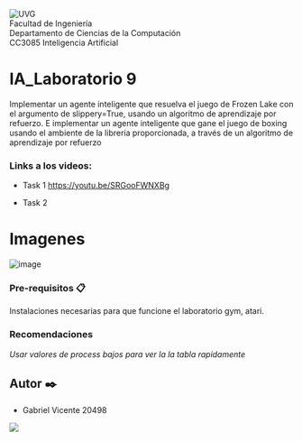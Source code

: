 ![UVG](https://res.cloudinary.com/webuvg/image/upload/f_auto/v1551291412/WEB/institucional/logouvg.png) <br>
Facultad de Ingeniería <br>
Departamento de Ciencias de la Computación <br>
CC3085 Inteligencia Artificial <br>


# IA_Laboratorio 9
Implementar un agente inteligente que resuelva el juego de Frozen Lake con el argumento de slippery=True, usando un algoritmo de aprendizaje por refuerzo. E implementar un agente inteligente que gane el juego de
boxing usando el ambiente de la librería proporcionada, a través de un algoritmo de aprendizaje por refuerzo

### Links a los videos:

* Task 1
https://youtu.be/SRGooFWNXBg

* Task 2


# Imagenes

![image](https://user-images.githubusercontent.com/60375344/236737288-886f113f-a67d-4cad-bbc0-16ce7c9ee190.png)


### Pre-requisitos 📋

Instalaciones necesarias para que funcione el laboratorio gym, atari.

### Recomendaciones

_Usar valores de process bajos para ver la la tabla rapidamente_

## Autor ✒️

- Gabriel Vicente 20498

<a href="https://github.com/GabrielVicente-GT/IA_Lab9_UVG/graphs/contributors">
  <img src="https://contrib.rocks/image?repo=GabrielVicente-GT/IA_Lab9_UVG" />
</a>
